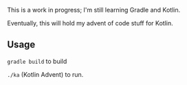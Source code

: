 This is a work in progress; I'm still learning Gradle and Kotlin.

Eventually, this will hold my advent of code stuff for Kotlin.

## Usage

`gradle build` to build

`./ka` (Kotlin Advent) to run.
